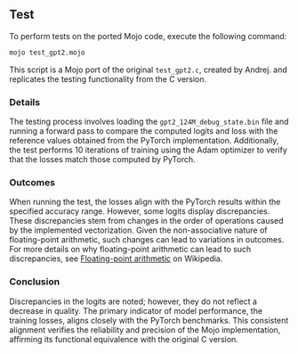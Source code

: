 ## Test

To perform tests on the ported Mojo code, execute the following command:

```bash
mojo test_gpt2.mojo
```

This script is a Mojo port of the original `test_gpt2.c`, created by Andrej. and replicates the testing functionality from the C version.

### Details

The testing process involves loading the `gpt2_124M_debug_state.bin` file and running a forward pass to compare the computed logits and loss with the reference values obtained from the PyTorch implementation. Additionally, the test performs 10 iterations of training using the Adam optimizer to verify that the losses match those computed by PyTorch.

### Outcomes

When running the test, the losses align with the PyTorch results within the specified accuracy range. However, some logits display discrepancies. These discrepancies stem from changes in the order of operations caused by the implemented vectorization. Given the non-associative nature of floating-point arithmetic, such changes can lead to variations in outcomes. For more details on why floating-point arithmetic can lead to such discrepancies, see [Floating-point arithmetic](https://en.wikipedia.org/wiki/Floating-point_arithmetic) on Wikipedia.

### Conclusion

Discrepancies in the logits are noted; however, they do not reflect a decrease in quality. The primary indicator of model performance, the training losses, aligns closely with the PyTorch benchmarks. This consistent alignment verifies the reliability and precision of the Mojo implementation, affirming its functional equivalence with the original C version.
